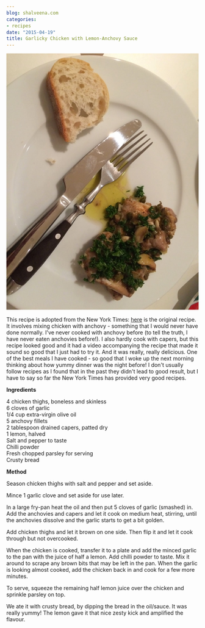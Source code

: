 ```yaml
---
blog: shalveena.com
categories:
- recipes
date: "2015-04-19"
title: Garlicky Chicken with Lemon-Anchovy Sauce
---
```


[![](images/4f0ea-img_7029.jpg)](https://shalveena.files.wordpress.com/2015/04/4f0ea-img_7029.jpg)

  
This recipe is adopted from the New York Times: [here](http://cooking.nytimes.com/recipes/1015290-garlicky-chicken-with-lemon-anchovy-sauce) is the original recipe. It involves mixing chicken with anchovy - something that I would never have done normally. I've never cooked with anchovy before (to tell the truth, I have never eaten anchovies before!). I also hardly cook with capers, but this recipe looked good and it had a video accompanying the recipe that made it sound so good that I just had to try it. And it was really, really delicious. One of the best meals I have cooked - so good that I woke up the next morning thinking about how yummy dinner was the night before! I don't usually follow recipes as I found that in the past they didn't lead to good result, but I have to say so far the New York Times has provided very good recipes.  
  
**Ingredients**  
  
4 chicken thighs, boneless and skinless  
6 cloves of garlic  
1/4 cup extra-virgin olive oil  
5 anchovy fillets  
2 tablespoon drained capers, patted dry  
1 lemon, halved  
Salt and pepper to taste  
Chilli powder  
Fresh chopped parsley for serving  
Crusty bread  
  
**Method**  
  
Season chicken thighs with salt and pepper and set aside.  
  
Mince 1 garlic clove and set aside for use later.  
  
In a large fry-pan heat the oil and then put 5 cloves of garlic (smashed) in. Add the anchovies and capers and let it cook on medium heat, stirring, until the anchovies dissolve and the garlic starts to get a bit golden.  
  
Add chicken thighs and let it brown on one side. Then flip it and let it cook through but not overcooked.  
  
When the chicken is cooked, transfer it to a plate and add the minced garlic to the pan with the juice of half a lemon. Add chilli powder to taste. Mix it around to scrape any brown bits that may be left in the pan. When the garlic is looking almost cooked, add the chicken back in and cook for a few more minutes.  
  
To serve, squeeze the remaining half lemon juice over the chicken and sprinkle parsley on top.  
  
We ate it with crusty bread, by dipping the bread in the oil/sauce. It was really yummy! The lemon gave it that nice zesty kick and amplified the flavour.